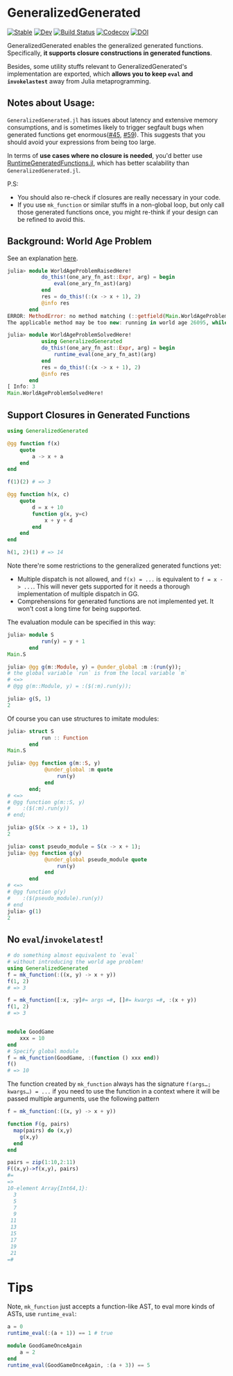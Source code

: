 # GeneralizedGenerated

[![Stable](https://img.shields.io/badge/docs-stable-blue.svg)](https://JuliaStaging.github.io/GeneralizedGenerated.jl/stable)
[![Dev](https://img.shields.io/badge/docs-dev-blue.svg)](https://JuliaStaging.github.io/GeneralizedGenerated.jl/dev)
[![Build Status](https://travis-ci.com/JuliaStaging/GeneralizedGenerated.jl.svg?branch=master)](https://travis-ci.com/JuliaStaging/GeneralizedGenerated.jl)
[![Codecov](https://codecov.io/gh/JuliaStaging/GeneralizedGenerated.jl/branch/master/graph/badge.svg)](https://codecov.io/gh/JuliaStaging/GeneralizedGenerated.jl)
[![DOI](https://zenodo.org/badge/DOI/10.5281/zenodo.3596233.svg)](https://doi.org/10.5281/zenodo.3596233)

GeneralizedGenerated enables the generalized generated functions. Specifically, **it supports closure constructions in generated functions**.

Besides, some utility stuffs relevant to GeneralizedGenerated's implementation are exported,
which **allows you to keep `eval` and `invokelastest`** away from Julia
metaprogramming.

## Notes about Usage:

`GeneralizedGenerated.jl` has issues about latency and extensive memory consumptions, and is sometimes likely to trigger segfault bugs when generated functions get enormous([#45](https://github.com/JuliaStaging/GeneralizedGenerated.jl/issues/45), [#59](https://github.com/JuliaStaging/GeneralizedGenerated.jl/issues/59)). This suggests that you should avoid your expressions from being too large.

In terms of **use cases where no closure is needed**, you'd better use [RuntimeGeneratedFunctions.jl](https://github.com/SciML/RuntimeGeneratedFunctions.jl), which has better scalability than `GeneralizedGenerated.jl`.

P.S:
- You should also re-check if closures are really necessary in your code.
- If you use `mk_function` or similar stuffs in a non-global loop, but only call those generated functions once, you might re-think if your design can be refined to avoid this. 

## Background: World Age Problem

See an explanation [here](https://discourse.julialang.org/t/world-age-problem-explanation/9714/4).

```julia
julia> module WorldAgeProblemRaisedHere!
           do_this!(one_ary_fn_ast::Expr, arg) = begin
               eval(one_ary_fn_ast)(arg)
           end
           res = do_this!(:(x -> x + 1), 2)
           @info res
       end
ERROR: MethodError: no method matching (::getfield(Main.WorldAgeProblemRaisedHere!, Symbol("##1#2")))(::Int64)
The applicable method may be too new: running in world age 26095, while current world is 26096.

julia> module WorldAgeProblemSolvedHere!
           using GeneralizedGenerated
           do_this!(one_ary_fn_ast::Expr, arg) = begin
               runtime_eval(one_ary_fn_ast)(arg)
           end
           res = do_this!(:(x -> x + 1), 2)
           @info res
       end
[ Info: 3
Main.WorldAgeProblemSolvedHere!
```

## Support Closures in Generated Functions

```julia
using GeneralizedGenerated

@gg function f(x)
    quote
        a -> x + a
    end
end

f(1)(2) # => 3

@gg function h(x, c)
    quote
        d = x + 10
        function g(x, y=c)
            x + y + d
        end
    end
end

h(1, 2)(1) # => 14
```

Note there're some restrictions to the generalized generated functions yet:

- Multiple dispatch is not allowed, and `f(x) = ...` is equivalent to `f = x -> ...`. This will never gets supported for it needs a thorough implementation of multiple dispatch in GG.
- Comprehensions for generated functions are not implemented yet. It won't cost a long time for being supported.

The evaluation module can be specified in this way:

```julia
julia> module S
           run(y) = y + 1
       end
Main.S

julia> @gg g(m::Module, y) = @under_global :m :(run(y));
# the global variable `run` is from the local variable `m`
# <=>
# @gg g(m::Module, y) = :($(:m).run(y));

julia> g(S, 1)
2
```

Of course you can use structures to imitate modules:

```julia
julia> struct S
           run :: Function
       end
Main.S

julia> @gg function g(m::S, y)
            @under_global :m quote
                run(y)
            end
       end;
# <=>
# @gg function g(m::S, y)
#    :($(:m).run(y))
# end;

julia> g(S(x -> x + 1), 1)
2

julia> const pseudo_module = S(x -> x + 1);
julia> @gg function g(y)
            @under_global pseudo_module quote
                run(y)
            end
       end
# <=>
# @gg function g(y)
#    :($(pseudo_module).run(y))
# end 
julia> g(1)
2
```

## No `eval`/`invokelatest`!

```julia
# do something almost equivalent to `eval`
# without introducing the world age problem!
using GeneralizedGenerated
f = mk_function(:((x, y) -> x + y))
f(1, 2)
# => 3

f = mk_function([:x, :y]#= args =#, []#= kwargs =#, :(x + y))
f(1, 2)
# => 3


module GoodGame
    xxx = 10
end
# Specify global module
f = mk_function(GoodGame, :(function () xxx end))
f()
# => 10
```

The function created by `mk_function` always has the signature `f(args…; kwargs…) = ...` if you need to use the function in a context where it will be passed multiple arguments, use the following pattern

```julia
f = mk_function(:((x, y) -> x + y))

function F(g, pairs)
  map(pairs) do (x,y)
    g(x,y)
  end
end

pairs = zip(1:10,2:11)
F((x,y)->f(x,y), pairs)
#=
=>
10-element Array{Int64,1}:
  3
  5
  7
  9
 11
 13
 15
 17
 19
 21
=#
```

Tips
==============

Note, `mk_function` just accepts a function-like AST, to eval more kinds of
ASTs, use `runtime_eval`:

```julia
a = 0
runtime_eval(:(a + 1)) == 1 # true

module GoodGameOnceAgain
    a = 2
end
runtime_eval(GoodGameOnceAgain, :(a + 3)) == 5
```
